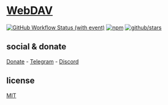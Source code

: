 # [WebDAV](https://pt.wikipedia.org/wiki/WebDAV)

[![GitHub Workflow Status (with event)](https://img.shields.io/github/actions/workflow/status/brtmvdl/webdav/npm-publish.yml?label=GitHub%20Actions&link=https%3A%2F%2Fgithub.com%2Fbrtmvdl%2Fwebdav%2Factions%2Fworkflows%2Fnpm-publish.yml)](https://github.com/brtmvdl/webdav/actions/workflows/npm-publish.yml) [![npm](https://img.shields.io/npm/dw/%40brtmvdl/webdav?label=NPM%20Weekly%20Downloads)](https://www.npmjs.com/package/@brtmvdl/webdav) [![github/stars](https://img.shields.io/github/stars/brtmvdl/webdav?style=social)](https://img.shields.io/github/stars/brtmvdl/webdav?style=social) 

## social & donate

[Donate](https://link.mercadopago.com.br/brtmvdl) - [Telegram](https://t.me/+KRmg5MlqgMk0MTg5) - [Discord](https://discord.gg/auCmnvV2)

## license

[MIT](./LICENSE)

